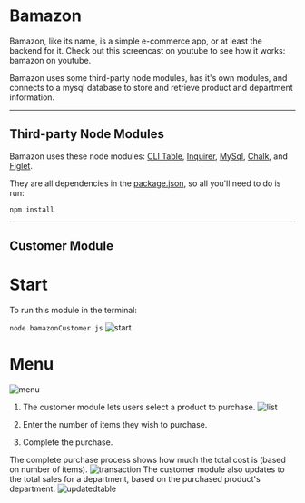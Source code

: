 # **Bamazon**
Bamazon, like its name, is a simple e-commerce app, or at least the backend for it. Check out this screencast on youtube to see how it works: bamazon on youtube.

Bamazon uses some third-party node modules, has it's own modules, and connects to a mysql database to store and retrieve product and department information.

___
## Third-party Node Modules
Bamazon uses these node modules: [CLI Table](https://www.npmjs.com/package/cli-table), [Inquirer](https://www.npmjs.com/package/inquirer), [MySql](https://www.npmjs.com/package/mysql), [Chalk](https://www.npmjs.com/package/chalk), and [Figlet](https://www.npmjs.com/package/figlet).

They are all dependencies in the [package.json](https://github.com/buchananc/Bamazon/blob/master/package-lock.json), so all you'll need to do is run:

```npm install```
___

## Customer Module
# Start

To run this module in the terminal:

```node bamazonCustomer.js```
![start](https://user-images.githubusercontent.com/35079979/41186587-e8fb95ce-6b66-11e8-8ca8-7a5bbe636493.png)

# Menu
![menu](https://user-images.githubusercontent.com/35079979/41186591-0e5cecdc-6b67-11e8-9158-2d96aea3bb10.png)
1. The customer module lets users select a product to purchase.
![list](https://user-images.githubusercontent.com/35079979/41186609-6cce842e-6b67-11e8-8910-c2fc6d673b8f.png)
2. Enter the number of items they wish to purchase. 

3. Complete the purchase.

The complete purchase process shows how much the total cost is (based on number of items).
![transaction](https://user-images.githubusercontent.com/35079979/41186611-7614ce30-6b67-11e8-9d45-a7474d4a79bc.png)
The customer module also updates to the total sales for a department, based on the purchased product's department.
![updatedtable](https://user-images.githubusercontent.com/35079979/41186625-96f0035e-6b67-11e8-815a-934e9c259a12.png)
